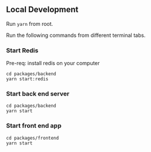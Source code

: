 ## Local Development

Run `yarn` from root.

Run the following commands from different terminal tabs.

### Start Redis

Pre-req: install redis on your computer

```
cd packages/backend
yarn start:redis
```

### Start back end server

```
cd packages/backend
yarn start
```

### Start front end app

```
cd packages/frontend
yarn start
```
